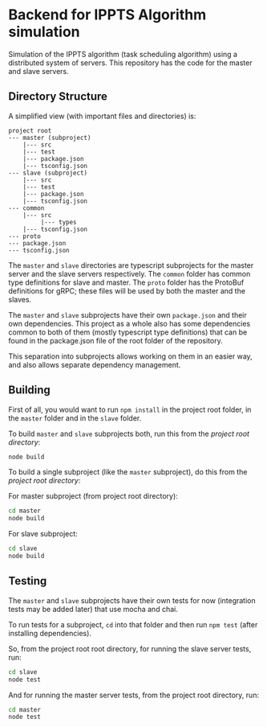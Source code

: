 # Backend for IPPTS Algorithm simulation

Simulation of the IPPTS algorithm (task scheduling algorithm) using a distributed system of servers. This repository has the code for the master and slave servers.

## Directory Structure

A simplified view (with important files and directories) is:

```
project root
--- master (subproject)
    |--- src
    |--- test
    |--- package.json
    |--- tsconfig.json
--- slave (subproject)
    |--- src
    |--- test
    |--- package.json
    |--- tsconfig.json
--- common
    |--- src
         |--- types
    |--- tsconfig.json
--- proto
--- package.json
--- tsconfig.json
```

The `master` and `slave` directories are typescript subprojects for the master server and the slave servers respectively.
The `common` folder has common type definitions for slave and master. The `proto` folder has the ProtoBuf definitions for gRPC; these files will be used by both the master and the slaves.

The `master` and `slave` subprojects have their own `package.json` and their own dependencies. This project as a whole also has some dependencies common to both of them (mostly typescript type definitions) that can be found in the package.json file of the root folder of the repository.

This separation into subprojects allows working on them in an easier way, and also allows separate dependency management.

## Building

First of all, you would want to run `npm install` in the project root folder, in the `master` folder and in the `slave` folder.

To build `master` and `slave` subprojects both, run this from the *project root directory*:

```sh
node build
```

To build a single subproject (like the `master` subproject), do this from the *project root directory*:

For master subproject (from project root directory):
```sh
cd master
node build
```

For slave subproject:
```sh
cd slave
node build
```

## Testing

The `master` and `slave` subprojects have their own tests for now (integration tests may be added later) that use mocha and chai.

To run tests for a subproject, `cd` into that folder and then run `npm test` (after installing dependencies).

So, from the project root root directory, for running the slave server tests, run:

```sh
cd slave
node test
```

And for running the master server tests, from the project root directory, run:

```sh
cd master
node test
```
